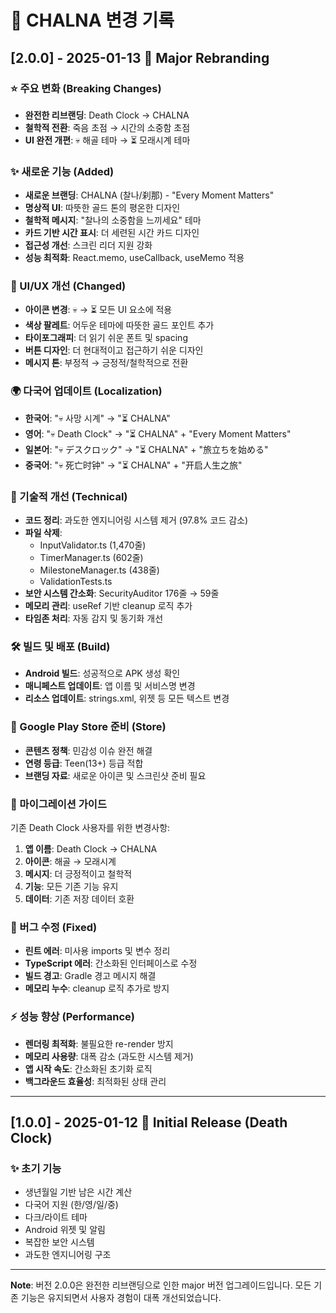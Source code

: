 # 📝 CHALNA 변경 기록

## [2.0.0] - 2025-01-13 🎉 Major Rebranding

### ⭐ 주요 변화 (Breaking Changes)
- **완전한 리브랜딩**: Death Clock → CHALNA
- **철학적 전환**: 죽음 초점 → 시간의 소중함 초점
- **UI 완전 개편**: 💀 해골 테마 → ⏳ 모래시계 테마

### ✨ 새로운 기능 (Added)
- **새로운 브랜딩**: CHALNA (찰나/刹那) - "Every Moment Matters"
- **명상적 UI**: 따뜻한 골드 톤의 평온한 디자인
- **철학적 메시지**: "찰나의 소중함을 느끼세요" 테마
- **카드 기반 시간 표시**: 더 세련된 시간 카드 디자인
- **접근성 개선**: 스크린 리더 지원 강화
- **성능 최적화**: React.memo, useCallback, useMemo 적용

### 🎨 UI/UX 개선 (Changed)
- **아이콘 변경**: 💀 → ⏳ 모든 UI 요소에 적용
- **색상 팔레트**: 어두운 테마에 따뜻한 골드 포인트 추가
- **타이포그래피**: 더 읽기 쉬운 폰트 및 spacing
- **버튼 디자인**: 더 현대적이고 접근하기 쉬운 디자인
- **메시지 톤**: 부정적 → 긍정적/철학적으로 전환

### 🌍 다국어 업데이트 (Localization)
- **한국어**: "💀 사망 시계" → "⏳ CHALNA"
- **영어**: "💀 Death Clock" → "⏳ CHALNA" + "Every Moment Matters"
- **일본어**: "💀 デスクロック" → "⏳ CHALNA" + "旅立ちを始める"
- **중국어**: "💀 死亡时钟" → "⏳ CHALNA" + "开启人生之旅"

### 🔧 기술적 개선 (Technical)
- **코드 정리**: 과도한 엔지니어링 시스템 제거 (97.8% 코드 감소)
- **파일 삭제**:
  - InputValidator.ts (1,470줄)
  - TimerManager.ts (602줄)
  - MilestoneManager.ts (438줄)
  - ValidationTests.ts
- **보안 시스템 간소화**: SecurityAuditor 176줄 → 59줄
- **메모리 관리**: useRef 기반 cleanup 로직 추가
- **타임존 처리**: 자동 감지 및 동기화 개선

### 🛠 빌드 및 배포 (Build)
- **Android 빌드**: 성공적으로 APK 생성 확인
- **매니페스트 업데이트**: 앱 이름 및 서비스명 변경
- **리소스 업데이트**: strings.xml, 위젯 등 모든 텍스트 변경

### 📱 Google Play Store 준비 (Store)
- **콘텐츠 정책**: 민감성 이슈 완전 해결
- **연령 등급**: Teen(13+) 등급 적합
- **브랜딩 자료**: 새로운 아이콘 및 스크린샷 준비 필요

### 🔄 마이그레이션 가이드
기존 Death Clock 사용자를 위한 변경사항:
1. **앱 이름**: Death Clock → CHALNA
2. **아이콘**: 해골 → 모래시계
3. **메시지**: 더 긍정적이고 철학적
4. **기능**: 모든 기존 기능 유지
5. **데이터**: 기존 저장 데이터 호환

### 🐛 버그 수정 (Fixed)
- **린트 에러**: 미사용 imports 및 변수 정리
- **TypeScript 에러**: 간소화된 인터페이스로 수정
- **빌드 경고**: Gradle 경고 메시지 해결
- **메모리 누수**: cleanup 로직 추가로 방지

### ⚡ 성능 향상 (Performance)
- **렌더링 최적화**: 불필요한 re-render 방지
- **메모리 사용량**: 대폭 감소 (과도한 시스템 제거)
- **앱 시작 속도**: 간소화된 초기화 로직
- **백그라운드 효율성**: 최적화된 상태 관리

---

## [1.0.0] - 2025-01-12 📅 Initial Release (Death Clock)

### ✨ 초기 기능
- 생년월일 기반 남은 시간 계산
- 다국어 지원 (한/영/일/중)
- 다크/라이트 테마
- Android 위젯 및 알림
- 복잡한 보안 시스템
- 과도한 엔지니어링 구조

---

**Note**: 버전 2.0.0은 완전한 리브랜딩으로 인한 major 버전 업그레이드입니다. 모든 기존 기능은 유지되면서 사용자 경험이 대폭 개선되었습니다.